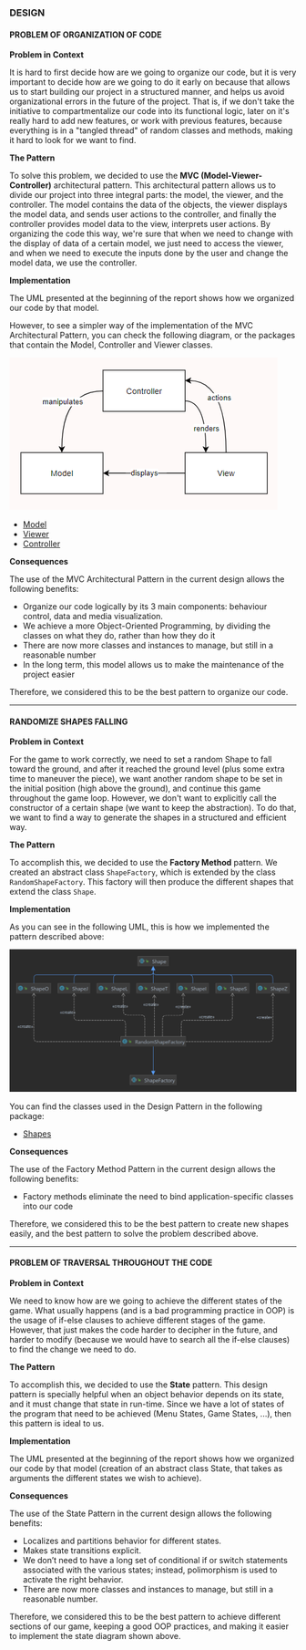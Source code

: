 ### DESIGN

#### PROBLEM OF ORGANIZATION OF CODE

**Problem in Context**

It is hard to first decide how are we going to organize our code, but it is very important to decide how are we going to do it early on
because that allows us to start building our project in a structured manner, and helps us avoid organizational errors in the future of the project.
That is, if we don't take the initiative to compartmentalize our code into its functional logic, later on it's really hard
to add new features, or work with previous features, because everything is in a "tangled thread" of random classes and methods,
making it hard to look for we want to find.

**The Pattern**

To solve this problem, we decided to use the **MVC (Model-Viewer-Controller)** architectural pattern. This architectural pattern
allows us to divide our project into three integral parts: the model, the viewer, and the controller. The model contains the data
of the objects, the viewer displays the model data, and sends user actions to the controller, and finally the controller provides model data
to the view, interprets user actions. By organizing the code this way, we're sure that when we need to change with the display of
data of a certain model, we just need to access the viewer, and when we need to execute the inputs done by the user and change the
model data, we use the controller.

**Implementation**

The UML presented at the beginning of the report shows how we organized our code by that model.

However, to see a simpler way of the implementation of the MVC Architectural Pattern, you can check
the following diagram, or the packages that contain the Model, Controller and Viewer classes.

![MVC Diagram](images/mvc.png)

- [Model](../src/main/java/tetrisRunner/model)
- [Viewer](../src/main/java/tetrisRunner/viewer)
- [Controller](../src/main/java/tetrisRunner/controller)

**Consequences**

The use of the MVC Architectural Pattern in the current design allows the following benefits:

- Organize our code logically by its 3 main components: behaviour control, data and media visualization.
- We achieve a more Object-Oriented Programming, by dividing the classes on what they do, rather than how they do it
- There are now more classes and instances to manage, but still in a reasonable number
- In the long term, this model allows us to make the maintenance of the project easier

Therefore, we considered this to be the best pattern to organize our code.

------

#### RANDOMIZE SHAPES FALLING

**Problem in Context**

For the game to work correctly, we need to set a random Shape to fall toward the ground,
and after it reached the ground level (plus some extra time to maneuver the piece), we want
another random shape to be set in the initial position (high above the ground), and continue
this game throughout the game loop. However, we don't want to explicitly call the constructor
of a certain shape (we want to keep the abstraction). To do that, we want to find a way to generate
the shapes in a structured and efficient way.

**The Pattern**

To accomplish this, we decided to use the **Factory Method** pattern. We created an abstract class `ShapeFactory`, which
is extended by the class `RandomShapeFactory`. This factory will then produce the different
shapes that extend the class `Shape`.

**Implementation**

As you can see in the following UML, this is how we implemented the pattern described above:

![](images/factory-method-shape.png)

You can find the classes used in the Design Pattern in the following package:

- [Shapes](../src/main/java/tetrisRunner/model/game/shapes)

**Consequences**

The use of the Factory Method Pattern in the current design allows the following benefits:

- Factory methods eliminate the need to bind application-specific classes into our code

Therefore, we considered this to be the best pattern to create new shapes easily, and the best pattern to solve
the problem described above.

------

#### PROBLEM OF TRAVERSAL THROUGHOUT THE CODE

**Problem in Context**

We need to know how are we going to achieve the different states of the game. What usually happens (and is a bad programming
practice in OOP) is the usage of if-else clauses to achieve different stages of the game. However, that just makes
the code harder to decipher in the future, and harder to modify (because we would have to search all the if-else clauses)
to find the change we need to do.

**The Pattern**

To accomplish this, we decided to use the **State** pattern. This design pattern is specially helpful when
an object behavior depends on its state, and it must change that state in run-time. Since we have a lot of states of the
program that need to be achieved (Menu States, Game States, ...), then this pattern is ideal to us.

**Implementation**

The UML presented at the beginning of the report shows how we organized our code by that model (creation of an abstract class
State<T>, that takes as arguments the different states we wish to achieve).

**Consequences**

The use of the State Pattern in the current design allows the following benefits:


- Localizes and partitions behavior for different states.
- Makes state transitions explicit.
- We don’t need to have a long set of conditional if or switch statements associated with the various states; instead, polimorphism is used to activate the right behavior.
- There are now more classes and instances to manage, but still in a reasonable number.

Therefore, we considered this to be the best pattern to achieve different sections of our game, keeping a good OOP
practices, and making it easier to implement the state diagram shown above.